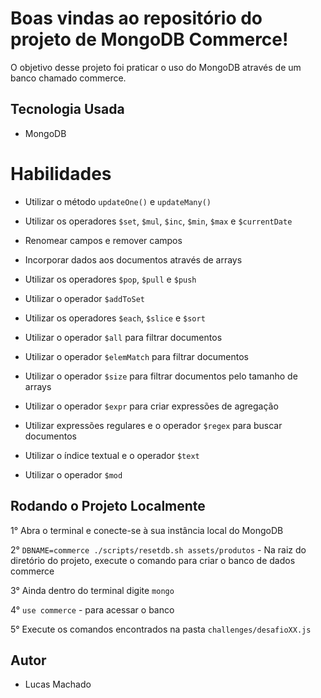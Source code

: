 # Boas vindas ao repositório do projeto de MongoDB Commerce!

O objetivo desse projeto foi praticar o uso do MongoDB através de um banco chamado commerce.

## Tecnologia Usada

- MongoDB

# Habilidades

  * Utilizar o método `updateOne()` e `updateMany()`

  * Utilizar os operadores `$set`, `$mul`, `$inc`, `$min`, `$max` e `$currentDate`

  * Renomear campos e remover campos

  * Incorporar dados aos documentos através de arrays

  * Utilizar os operadores `$pop`, `$pull` e `$push`
  
  * Utilizar o operador `$addToSet`

  * Utilizar os operadores `$each`, `$slice` e `$sort`

  * Utilizar o operador `$all` para filtrar documentos

  * Utilizar o operador `$elemMatch` para filtrar documentos

  * Utilizar o operador `$size` para filtrar documentos pelo tamanho de arrays

  * Utilizar o operador `$expr` para criar expressões de agregação

  * Utilizar expressões regulares e o operador `$regex` para buscar documentos

  * Utilizar o índice textual e o operador `$text`

  * Utilizar o operador `$mod`

## Rodando o Projeto Localmente

1° Abra o terminal e conecte-se à sua instância local do MongoDB <br />

2° `DBNAME=commerce ./scripts/resetdb.sh assets/produtos` - Na raiz do diretório do projeto, execute o comando para criar o banco de dados commerce <br />

3° Ainda dentro do terminal digite `mongo` <br />

4° `use commerce` - para acessar o banco <br />

5° Execute os comandos encontrados na pasta `challenges/desafioXX.js` <br />

## Autor 

- Lucas Machado

